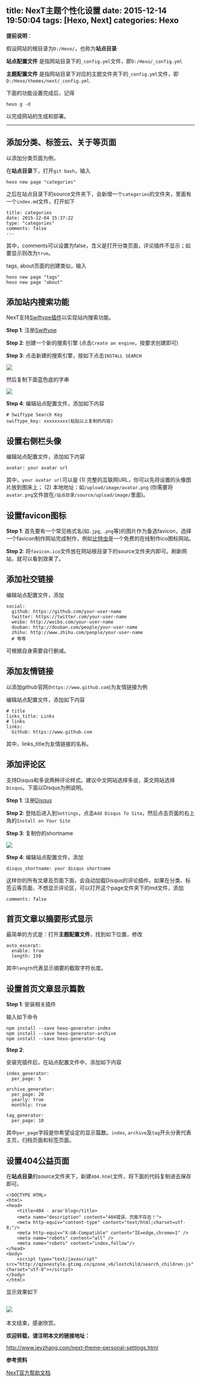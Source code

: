 title: NexT主题个性化设置
date: 2015-12-14 19:50:04
tags: [Hexo, Next]
categories: Hexo
---

**提前说明**：

假设网站的根目录为`D:/Hexo/`，也称为**站点目录**

**站点配置文件** 是指网站目录下的`_config.yml`文件，即`D:/Hexo/_config.yml`

**主题配置文件** 是指网站目录下对应的主题文件夹下的`_config.yml`文件，即`D:/Hexo/themes/next/_config.yml`.

下面的功能设置完成后，记得

	hexo g -d

以完成网站的生成和部署。

----------

## 添加分类、标签云、关于等页面 ##

以添加分类页面为例，

在**站点目录**下，打开`git bash`，输入

	hexo new page "categories"

之后在站点目录下的source文件夹下，会新增一个`categories`的文件夹，里面有一个`index.md`文件，打开如下

	title: categories
	date: 2015-12-04 15:37:22
	type: "categories"
	comments: false
	---

其中，comments可以设置为false，含义是打开分类页面，评论插件不显示；如要显示则改为`true`。

tags, about页面的创建类似，输入

	hexo new page "tags"
	hexo new page "about"

## 添加站内搜索功能 ##

NexT支持[Swiftype插件](https://swiftype.com/)以实现站内搜索功能。

**Step 1**: 注册[Swiftype](https://swiftype.com/users/sign_up)

**Step 2**: 创建一个新的搜索引擎 (点击`Create an engine`，按要求创建即可)

**Step 3**: 点击新建的搜索引擎，按如下点击`INSTALL SEARCH`

![](http://i.imgur.com/ZUvxhKH.png)

然后复制下面蓝色底的字串

![](http://i.imgur.com/6RfwX4n.png)

**Step 4**: 编辑站点配置文件，添加如下内容

	# Swiftype Search Key
	swiftype_key: xxxxxxxxx(粘贴以上复制的内容)

## 设置右侧栏头像 ##

编辑站点配置文件，添加如下内容

	avatar: your avatar url

其中，`your avatar url`可以是
(1) 完整的互联网URL，你可以先将设置的头像图片放到图床上；
(2) 本地地址：如`/upload/image/avatar.png` (你需要将`avatar.png`文件放在`/站点目录/source/upload/image/`里面)。

## 设置favicon图标 ##

**Step 1**:
首先要有一个常见格式名(如`.jpg`, `.png`等)的图片作为备选favicon，选择一个favicon制作网站完成制作，例如[比特虫](http://www.bitbug.net/)是一个免费的在线制作ico图标网站。

**Step 2**:
将`favicon.ico`文件放在网站根目录下的source文件夹内即可。刷新网站，就可以看到效果了。

## 添加社交链接 ##

编辑站点配置文件，添加

	social:
	  github: https://github.com/your-user-name
	  twitter: https://twitter.com/your-user-name
	  weibo: http://weibo.com/your-user-name
	  douban: http://douban.com/people/your-user-name
	  zhihu: http://www.zhihu.com/people/your-user-name
	  # 等等

可根据自身需要自行删减。

## 添加友情链接 ##

以添加github官网(`https://www.github.com`)为友情链接为例

编辑站点配置文件，添加如下内容

	# title
	links_title: Links
	# links
	links:
	  Github: https://www.github.com

其中，links_title为友情链接的名称。

## 添加评论区 ##

支持Disqus和多说两种评论样式。建议中文网站选择多说，英文网站选择`Disqus`。下面以Disqus为例说明。

**Step 1**: 注册[Disqus](https://disqus.com/)

**Step 2**: 登陆后进入到`Settings`，点击`Add Disqus To Site`，然后点击页面的右上角的`Install on Your Site`

**Step 3**: 复制你的shortname

![](http://i.imgur.com/1LZfdm5.png)

**Step 4**: 编辑站点配置文件，添加

	disqus_shortname: your disqus shortname

这样你的所有文章及页面下面，会自动加载Disqus的评论插件。如果在分类、标签云等页面，不想显示评论区，可以打开这个page文件夹下的md文件，添加

	comments: false

## 首页文章以摘要形式显示 ##

最简单的方式是：打开**主题配置文件**，找到如下位置，修改

	auto_excerpt:
	  enable: true
	  length: 150

其中`length`代表显示摘要的截取字符长度。

## 设置首页文章显示篇数 ##

**Step 1**: 安装相关插件

输入如下命令

	npm install --save hexo-generator-index
	npm install --save hexo-generator-archive
	npm install --save hexo-generator-tag

**Step 2**: 

安装完插件后，在站点配置文件中，添加如下内容

	index_generator:
	  per_page: 5
	
	archive_generator:
	  per_page: 20
	  yearly: true
	  monthly: true
	
	tag_generator:
	  per_page: 10

其中`per_page`字段是你希望设定的显示篇数。`index`, `archive`及`tag`开头分表代表主页，归档页面和标签页面。

## 设置404公益页面 ##

在**站点目录**的source文件夹下，新建`404.html`文件，将下面的代码复制进去保存即可。

	<!DOCTYPE HTML>
	<html>
	<head>
		<title>404 - arao'blog</title>
		<meta name="description" content="404错误，页面不存在！">
		<meta http-equiv="content-type" content="text/html;charset=utf-8;"/>
		<meta http-equiv="X-UA-Compatible" content="IE=edge,chrome=1" />
		<meta name="robots" content="all" />
		<meta name="robots" content="index,follow"/>
	</head>
	<body>
		<script type="text/javascript" src="http://qzonestyle.gtimg.cn/qzone_v6/lostchild/search_children.js" charset="utf-8"></script>
	</body>
	</html>

显示效果如下

![](http://i.imgur.com/n5wN34M.png)
----------

本文结束，感谢欣赏。

**欢迎转载，请注明本文的链接地址：**

http://www.jeyzhang.com/next-theme-personal-settings.html

**参考资料**

[NexT官方帮助文档](http://theme-next.iissnan.com/)